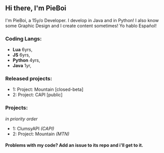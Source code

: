 ## Hi there, I'm PieBoi
I'm PieBoi, a 15y/o Developer. I develop in Java and in Python! I also know some Graphic Design and I create content sometimes!
Yo hablo Español!

### Coding Langs:
- **Lua** 6yrs,
- **JS** 6yrs,
- **Python** 4yrs,
- **Java** 1yr,

### Released projects:
- 1: Project: Mountain [closed-beta]
- 2: Project: CAPI [public]

### Projects:
*in priority order*
- 1: ClumsyAPI *(CAPI)*
- 2: Project: Mountain *(MTN)*

#### Problems with my code? Add an issue to its repo and i'll get to it.
